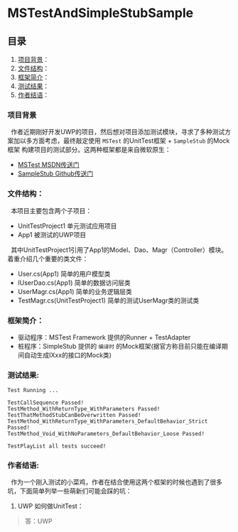 # MSTestAndSimpleStubSample

## 目录

1. [项目背景]()：
1. [文件结构]()：
1. [框架简介]()：
1. [测试结果]()：
1. [作者结语]()：

### 项目背景

&nbsp;&nbsp;作者近期刚好开发UWP的项目，然后想对项目添加测试模块，寻求了多种测试方案加以多方面考虑，最终敲定使用 `MSTest` 的UnitTest框架 + `SampleStub` 的Mock框架 构建项目的测试部分。这两种框架都是来自微软原生：
* [MSTest MSDN传送门](https://docs.microsoft.com/en-us/visualstudio/test/unit-test-your-code)
* [SampleStub Github传送门](https://github.com/Microsoft/SimpleStubs)

### 文件结构：

&nbsp;&nbsp;本项目主要包含两个子项目：
* UnitTestProject1 单元测试应用项目
* App1 被测试的UWP项目

&nbsp;&nbsp;其中UnitTestProject1引用了App1的Model、Dao、Magr（Controller）模块。着重介绍几个重要的类文件：
* User.cs(App1) 简单的用户模型类
* IUserDao.cs(App1) 简单的数据访问层类
* UserMagr.cs(App1) 简单的业务逻辑层类
* TestMagr.cs(UnitTestProject1) 简单的测试UserMagr类的测试类

### 框架简介：

* 驱动程序：MSTest Framework 提供的Runner + TestAdapter
* 桩程序：SimpleStub 提供的 `编译时` 的Mock框架(据官方称目前只能在编译期间自动生成IXxx的接口的Mock类)

### 测试结果:

```
Test Running ...

TestCallSequence Passed!
TestMethod_WithReturnType_WithParameters Passed!
TestThatMethodStubCanBeOverwritten Passed!
TestMethod_WithReturnType_WithParameters_DefaultBehavior_Strict Passed!
TestMethod_Void_WithNoParameters_DefaultBehavior_Loose Passed!

TestPlayList all tests succeed!
```

### 作者结语:

&nbsp;&nbsp;作为一个刚入测试的小菜鸡，作者在结合使用这两个框架的时候也遇到了很多坑，下面简单列举一些萌新们可能会踩的坑：

1. UWP 如何做UnitTest：
>答：UWP 
